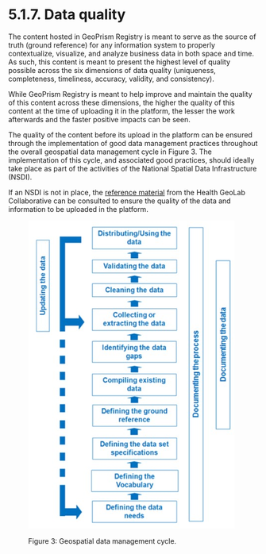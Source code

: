 # 5.1.7. Data quality

The content hosted in GeoPrism Registry is meant to serve as the source of truth (ground reference) for any information system to properly contextualize, visualize, and analyze business data in both space and time. As such, this content is meant to present the highest level of quality possible across the six dimensions of data quality (uniqueness, completeness, timeliness, accuracy, validity, and consistency).

While GeoPrism Registry is meant to help improve and maintain the quality of this content across these dimensions, the higher the quality of this content at the time of uploading it in the platform, the lesser the work afterwards and the faster positive impacts can be seen.

The quality of the content before its upload in the platform can be ensured through the implementation of good data management practices throughout the overall geospatial data management cycle in Figure 3. The implementation of this cycle, and associated good practices, should ideally take place as part of the activities of the National Spatial Data Infrastructure (NSDI).

If an NSDI is not in place, the [reference material](https://healthgeolab.net/resources/reference-materials/) from the Health GeoLab Collaborative can be consulted to ensure the quality of the data and information to be uploaded in the platform.

<figure><img src="../../../../.gitbook/assets/Screenshot 2022-11-01 142310.jpg" alt=""><figcaption><p>Figure 3: Geospatial data management cycle.</p></figcaption></figure>
